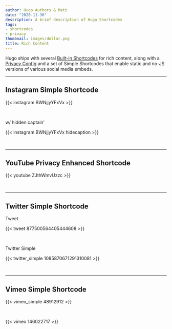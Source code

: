 ```yaml
---
author: Hugo Authors & Matt
date: "2020-11-30"
description: A brief description of Hugo Shortcodes
tags:
- shortcodes
- privacy
thumbnail: images/dollar.png
title: Rich Content
---
```


Hugo ships with several [Built-in Shortcodes](https://gohugo.io/content-management/shortcodes/#use-hugo-s-built-in-shortcodes) for rich content, along with a [Privacy Config](https://gohugo.io/about/hugo-and-gdpr/) and a set of Simple Shortcodes that enable static and no-JS versions of various social media embeds.
<!--more-->
---

## Instagram Simple Shortcode

{{< instagram BWNjjyYFxVx >}}

<br>

w/ hidden captain'

{{< instagram BWNjjyYFxVx hidecaption >}}

<br>

---

## YouTube Privacy Enhanced Shortcode

{{< youtube ZJthWmvUzzc >}}

<br>

---

## Twitter Simple Shortcode

Tweet

{{< tweet 877500564405444608 >}}

<br>

Twitter Simple

{{< twitter_simple 1085870671291310081 >}}

<br>

---

## Vimeo Simple Shortcode

{{< vimeo_simple 48912912 >}}

<br>

{{< vimeo 146022717 >}}